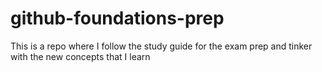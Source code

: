 # github-foundations-prep
This is a repo where I follow the study guide for the exam prep and tinker with the new concepts that I learn
